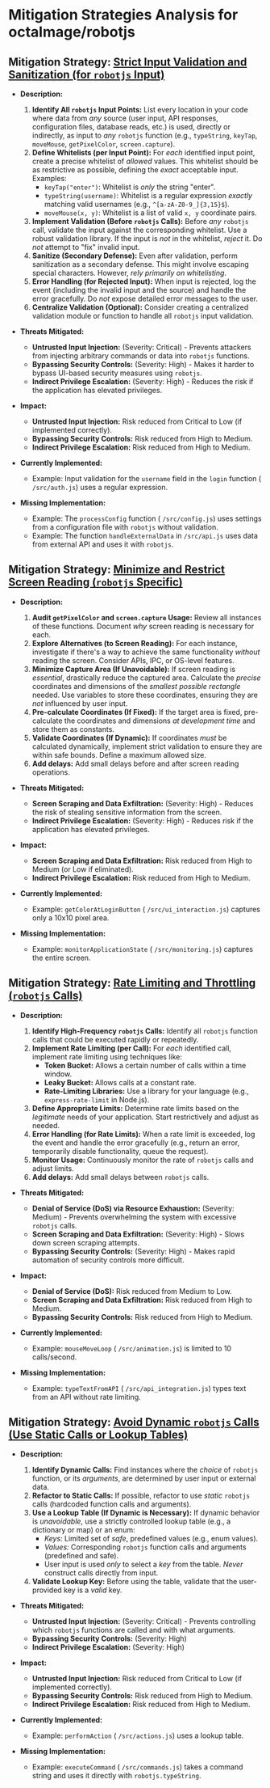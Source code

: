 # Mitigation Strategies Analysis for octalmage/robotjs

## Mitigation Strategy: [Strict Input Validation and Sanitization (for `robotjs` Input)](./mitigation_strategies/strict_input_validation_and_sanitization__for__robotjs__input_.md)

*   **Description:**
    1.  **Identify All `robotjs` Input Points:**  List every location in your code where data from *any* source (user input, API responses, configuration files, database reads, etc.) is used, directly or indirectly, as input to *any* `robotjs` function (e.g., `typeString`, `keyTap`, `moveMouse`, `getPixelColor`, `screen.capture`).
    2.  **Define Whitelists (per Input Point):** For *each* identified input point, create a precise whitelist of *allowed* values.  This whitelist should be as restrictive as possible, defining the *exact* acceptable input.  Examples:
        *   `keyTap("enter")`: Whitelist is *only* the string "enter".
        *   `typeString(username)`: Whitelist is a regular expression *exactly* matching valid usernames (e.g., `^[a-zA-Z0-9_]{3,15}$`).
        *   `moveMouse(x, y)`: Whitelist is a list of valid `x, y` coordinate pairs.
    3.  **Implement Validation (Before `robotjs` Calls):** Before *any* `robotjs` call, validate the input against the corresponding whitelist.  Use a robust validation library.  If the input is *not* in the whitelist, *reject* it.  Do *not* attempt to "fix" invalid input.
    4.  **Sanitize (Secondary Defense):** Even after validation, perform sanitization as a secondary defense.  This might involve escaping special characters.  However, *rely primarily on whitelisting*.
    5.  **Error Handling (for Rejected Input):**  When input is rejected, log the event (including the invalid input and the source) and handle the error gracefully.  Do *not* expose detailed error messages to the user.
    6.  **Centralize Validation (Optional):** Consider creating a centralized validation module or function to handle all `robotjs` input validation.

*   **Threats Mitigated:**
    *   **Untrusted Input Injection:** (Severity: Critical) - Prevents attackers from injecting arbitrary commands or data into `robotjs` functions.
    *   **Bypassing Security Controls:** (Severity: High) - Makes it harder to bypass UI-based security measures using `robotjs`.
    *   **Indirect Privilege Escalation:** (Severity: High) - Reduces the risk if the application has elevated privileges.

*   **Impact:**
    *   **Untrusted Input Injection:** Risk reduced from Critical to Low (if implemented correctly).
    *   **Bypassing Security Controls:** Risk reduced from High to Medium.
    *   **Indirect Privilege Escalation:** Risk reduced from High to Medium.

*   **Currently Implemented:**
    *   Example: Input validation for the `username` field in the `login` function ( `/src/auth.js`) uses a regular expression.

*   **Missing Implementation:**
    *   Example: The `processConfig` function ( `/src/config.js`) uses settings from a configuration file with `robotjs` without validation.
    *   Example: The function `handleExternalData` in `/src/api.js` uses data from external API and uses it with `robotjs`.

## Mitigation Strategy: [Minimize and Restrict Screen Reading (`robotjs` Specific)](./mitigation_strategies/minimize_and_restrict_screen_reading___robotjs__specific_.md)

*   **Description:**
    1.  **Audit `getPixelColor` and `screen.capture` Usage:** Review all instances of these functions. Document *why* screen reading is necessary for each.
    2.  **Explore Alternatives (to Screen Reading):**  For each instance, investigate if there's a way to achieve the same functionality *without* reading the screen.  Consider APIs, IPC, or OS-level features.
    3.  **Minimize Capture Area (If Unavoidable):** If screen reading is *essential*, drastically reduce the captured area.  Calculate the *precise* coordinates and dimensions of the *smallest possible rectangle* needed.  Use variables to store these coordinates, ensuring they are *not* influenced by user input.
    4.  **Pre-calculate Coordinates (If Fixed):** If the target area is fixed, pre-calculate the coordinates and dimensions *at development time* and store them as constants.
    5.  **Validate Coordinates (If Dynamic):** If coordinates *must* be calculated dynamically, implement strict validation to ensure they are within safe bounds.  Define a maximum allowed size.
    6. **Add delays:** Add small delays before and after screen reading operations.

*   **Threats Mitigated:**
    *   **Screen Scraping and Data Exfiltration:** (Severity: High) - Reduces the risk of stealing sensitive information from the screen.
    *   **Indirect Privilege Escalation:** (Severity: High) - Reduces risk if the application has elevated privileges.

*   **Impact:**
    *   **Screen Scraping and Data Exfiltration:** Risk reduced from High to Medium (or Low if eliminated).
    *   **Indirect Privilege Escalation:** Risk reduced from High to Medium.

*   **Currently Implemented:**
    *   Example: `getColorAtLoginButton` ( `/src/ui_interaction.js`) captures only a 10x10 pixel area.

*   **Missing Implementation:**
    *   Example: `monitorApplicationState` ( `/src/monitoring.js`) captures the entire screen.

## Mitigation Strategy: [Rate Limiting and Throttling (`robotjs` Calls)](./mitigation_strategies/rate_limiting_and_throttling___robotjs__calls_.md)

*   **Description:**
    1.  **Identify High-Frequency `robotjs` Calls:** Identify all `robotjs` function calls that could be executed rapidly or repeatedly.
    2.  **Implement Rate Limiting (per Call):** For *each* identified call, implement rate limiting using techniques like:
        *   **Token Bucket:** Allows a certain number of calls within a time window.
        *   **Leaky Bucket:** Allows calls at a constant rate.
        *   **Rate-Limiting Libraries:** Use a library for your language (e.g., `express-rate-limit` in Node.js).
    3.  **Define Appropriate Limits:** Determine rate limits based on the *legitimate* needs of your application.  Start restrictively and adjust as needed.
    4.  **Error Handling (for Rate Limits):**  When a rate limit is exceeded, log the event and handle the error gracefully (e.g., return an error, temporarily disable functionality, queue the request).
    5.  **Monitor Usage:** Continuously monitor the rate of `robotjs` calls and adjust limits.
    6. **Add delays:** Add small delays between `robotjs` calls.

*   **Threats Mitigated:**
    *   **Denial of Service (DoS) via Resource Exhaustion:** (Severity: Medium) - Prevents overwhelming the system with excessive `robotjs` calls.
    *   **Screen Scraping and Data Exfiltration:** (Severity: High) - Slows down screen scraping attempts.
    *   **Bypassing Security Controls:** (Severity: High) - Makes rapid automation of security controls more difficult.

*   **Impact:**
    *   **Denial of Service (DoS):** Risk reduced from Medium to Low.
    *   **Screen Scraping and Data Exfiltration:** Risk reduced from High to Medium.
    *   **Bypassing Security Controls:** Risk reduced from High to Medium.

*   **Currently Implemented:**
    *   Example: `mouseMoveLoop` ( `/src/animation.js`) is limited to 10 calls/second.

*   **Missing Implementation:**
    *   Example: `typeTextFromAPI` ( `/src/api_integration.js`) types text from an API without rate limiting.

## Mitigation Strategy: [Avoid Dynamic `robotjs` Calls (Use Static Calls or Lookup Tables)](./mitigation_strategies/avoid_dynamic__robotjs__calls__use_static_calls_or_lookup_tables_.md)

*   **Description:**
    1.  **Identify Dynamic Calls:** Find instances where the *choice* of `robotjs` function, or its *arguments*, are determined by user input or external data.
    2.  **Refactor to Static Calls:** If possible, refactor to use *static* `robotjs` calls (hardcoded function calls and arguments).
    3.  **Use a Lookup Table (If Dynamic is Necessary):** If dynamic behavior is *unavoidable*, use a strictly controlled lookup table (e.g., a dictionary or map) or an enum:
        *   *Keys:* Limited set of *safe*, predefined values (e.g., enum values).
        *   *Values:* Corresponding `robotjs` function calls and arguments (predefined and safe).
        *   User input is used *only* to select a *key* from the table.  *Never* construct calls directly from input.
    4.  **Validate Lookup Key:** Before using the table, validate that the user-provided key is a *valid* key.

*   **Threats Mitigated:**
    *   **Untrusted Input Injection:** (Severity: Critical) - Prevents controlling which `robotjs` functions are called and with what arguments.
    *   **Bypassing Security Controls:** (Severity: High)
    *   **Indirect Privilege Escalation:** (Severity: High)

*   **Impact:**
    *   **Untrusted Input Injection:** Risk reduced from Critical to Low (if implemented correctly).
    *   **Bypassing Security Controls:** Risk reduced from High to Medium.
    *   **Indirect Privilege Escalation:** Risk reduced from High to Medium.

*   **Currently Implemented:**
    *   Example: `performAction` ( `/src/actions.js`) uses a lookup table.

*   **Missing Implementation:**
    *   Example: `executeCommand` ( `/src/commands.js`) takes a command string and uses it directly with `robotjs.typeString`.

